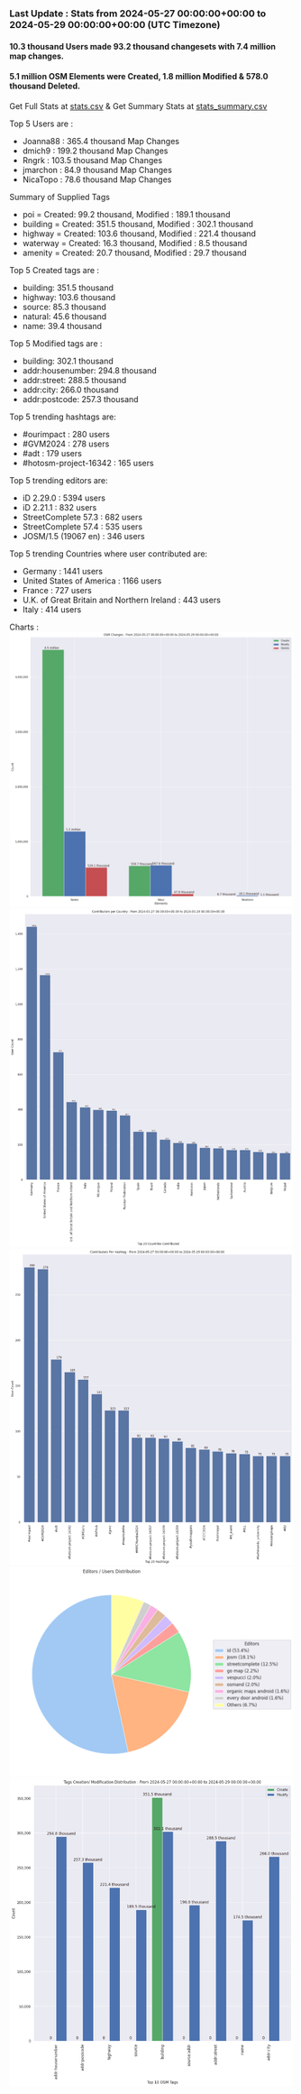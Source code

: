 ### Last Update : Stats from 2024-05-27 00:00:00+00:00 to 2024-05-29 00:00:00+00:00 (UTC Timezone)

#### 10.3 thousand Users made 93.2 thousand changesets with 7.4 million map changes.
#### 5.1 million OSM Elements were Created, 1.8 million Modified & 578.0 thousand Deleted.
Get Full Stats at [stats.csv](/stats/Global/Daily/stats.csv)
 & Get Summary Stats at [stats_summary.csv](/stats/Global/Daily/stats_summary.csv)

Top 5 Users are : 
- Joanna88 : 365.4 thousand Map Changes
- dmich9 : 199.2 thousand Map Changes
- Rngrk : 103.5 thousand Map Changes
- jmarchon : 84.9 thousand Map Changes
- NicaTopo : 78.6 thousand Map Changes

Summary of Supplied Tags
- poi = Created: 99.2 thousand, Modified : 189.1 thousand
- building = Created: 351.5 thousand, Modified : 302.1 thousand
- highway = Created: 103.6 thousand, Modified : 221.4 thousand
- waterway = Created: 16.3 thousand, Modified : 8.5 thousand
- amenity = Created: 20.7 thousand, Modified : 29.7 thousand


Top 5 Created tags are :
- building: 351.5 thousand
- highway: 103.6 thousand
- source: 85.3 thousand
- natural: 45.6 thousand
- name: 39.4 thousand


Top 5 Modified tags are :
- building: 302.1 thousand
- addr:housenumber: 294.8 thousand
- addr:street: 288.5 thousand
- addr:city: 266.0 thousand
- addr:postcode: 257.3 thousand


Top 5 trending hashtags are:
- #ourimpact : 280 users
- #GVM2024 : 278 users
- #adt : 179 users
- #hotosm-project-16342 : 165 users


Top 5 trending editors are:
- iD 2.29.0 : 5394 users
- iD 2.21.1 : 832 users
- StreetComplete 57.3 : 682 users
- StreetComplete 57.4 : 535 users
- JOSM/1.5 (19067 en) : 346 users


Top 5 trending Countries where user contributed are:
- Germany : 1441 users
- United States of America : 1166 users
- France : 727 users
- U.K. of Great Britain and Northern Ireland : 443 users
- Italy : 414 users


 Charts : 
![Alt text](./stats_osm_changes.png) 
![Alt text](./stats_users_per_country.png) 
![Alt text](./stats_users_per_hashtag.png) 
![Alt text](./stats_editors_pie_chart.png) 
![Alt text](./stats_tags.png) 
